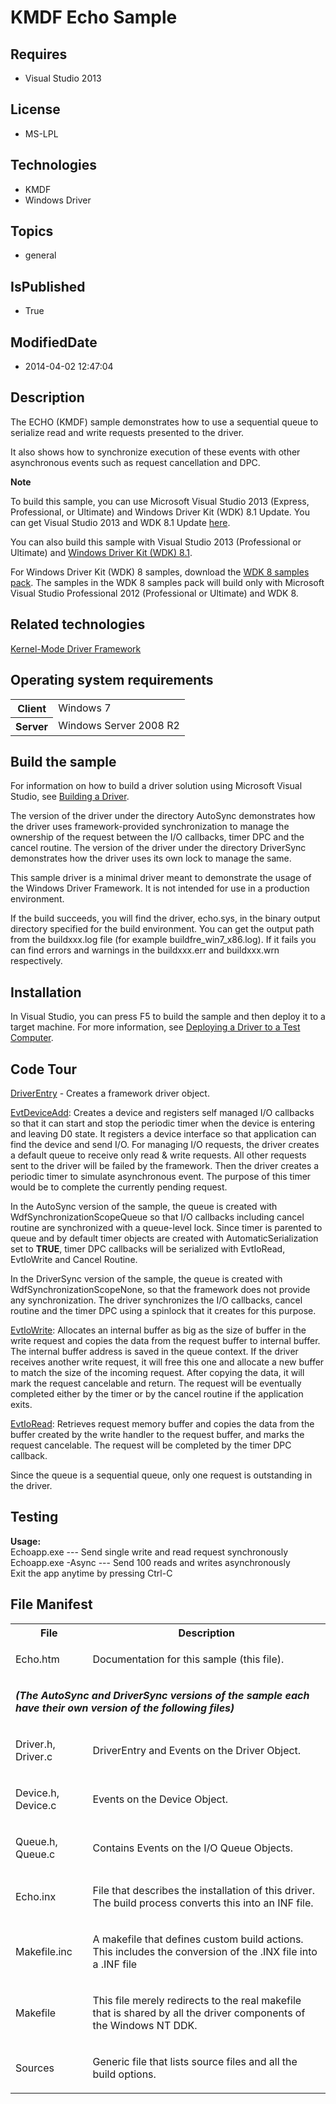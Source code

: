 # KMDF Echo Sample
## Requires
* Visual Studio 2013
## License
* MS-LPL
## Technologies
* KMDF
* Windows Driver
## Topics
* general
## IsPublished
* True
## ModifiedDate
* 2014-04-02 12:47:04
## Description

<div id="mainSection">
<p>The ECHO (KMDF) sample demonstrates how to use a sequential queue to serialize read and write requests presented to the driver.
</p>
<p>It also shows how to synchronize execution of these events with other asynchronous events such as request cancellation and DPC.</p>
<p class="note"><b>Note</b>&nbsp;&nbsp;</p>
<p class="note">To build this sample, you can use Microsoft Visual Studio&nbsp;2013 (Express, Professional, or Ultimate) and Windows Driver Kit (WDK)&nbsp;8.1 Update. You can get Visual Studio&nbsp;2013 and WDK&nbsp;8.1 Update
<a href="http://go.microsoft.com/fwlink/p/?LInkID=239721">here</a>.</p>
<p class="note">You can also build this sample with Visual Studio&nbsp;2013 (Professional or Ultimate) and
<a href="http://go.microsoft.com/fwlink/p/?LInkID=391348">Windows Driver Kit (WDK)&nbsp;8.1</a>.</p>
<p class="note">For Windows Driver Kit (WDK)&nbsp;8 samples, download the <a href=" http://go.microsoft.com/fwlink/?LinkId=317090">
WDK&nbsp;8 samples pack</a>. The samples in the WDK&nbsp;8 samples pack will build only with Microsoft Visual Studio Professional&nbsp;2012 (Professional or Ultimate) and WDK&nbsp;8.</p>
<p></p>
<h2>Related technologies</h2>
<a href="http://msdn.microsoft.com/en-us/library/windows/hardware/ff557565">Kernel-Mode Driver Framework</a>
<h2>Operating system requirements</h2>
<table>
<tbody>
<tr>
<th>Client</th>
<td><dt>Windows&nbsp;7 </dt></td>
</tr>
<tr>
<th>Server</th>
<td><dt>Windows Server&nbsp;2008&nbsp;R2 </dt></td>
</tr>
</tbody>
</table>
<h2>Build the sample</h2>
<p>For information on how to build a driver solution using Microsoft Visual Studio, see
<a href="http://msdn.microsoft.com/en-us/library/windows/hardware/ff554644">Building a Driver</a>.</p>
<p>The version of the driver under the directory AutoSync demonstrates how the driver uses framework-provided synchronization to manage the ownership of the request between the I/O callbacks, timer DPC and the cancel routine. The version of the driver under
 the directory DriverSync demonstrates how the driver uses its own lock to manage the same.</p>
<p>This sample driver is a minimal driver meant to demonstrate the usage of the Windows Driver Framework. It is not intended for use in a production environment.
</p>
<p>If the build succeeds, you will find the driver, echo.sys, in the binary output directory specified for the build environment. You can get the output path from the buildxxx.log file (for example buildfre_win7_x86.log). If it fails you can find errors and
 warnings in the buildxxx.err and buildxxx.wrn respectively. </p>
<h2><a id="installation"></a><a id="INSTALLATION"></a>Installation</h2>
<p>In Visual Studio, you can press F5 to build the sample and then deploy it to a target machine. For more information, see
<a href="http://msdn.microsoft.com/en-us/library/windows/hardware/hh454834">Deploying a Driver to a Test Computer</a>.</p>
<h2><a id="code_tour"></a><a id="CODE_TOUR"></a>Code Tour</h2>
<p><u>DriverEntry</u> - Creates a framework driver object.</p>
<p><u>EvtDeviceAdd</u>: Creates a device and registers self managed I/O callbacks so that it can start and stop the periodic timer when the device is entering and leaving D0 state. It registers a device interface so that application can find the device and
 send I/O. For managing I/O requests, the driver creates a default queue to receive only read &amp; write requests. All other requests sent to the driver will be failed by the framework. Then the driver creates a periodic timer to simulate asynchronous event.
 The purpose of this timer would be to complete the currently pending request. </p>
<p>In the AutoSync version of the sample, the queue is created with WdfSynchronizationScopeQueue so that I/O callbacks including cancel routine are synchronized with a queue-level lock. Since timer is parented to queue and by default timer objects are created
 with AutomaticSerialization set to <b>TRUE</b>, timer DPC callbacks will be serialized with EvtIoRead, EvtIoWrite and Cancel Routine.</p>
<p>In the DriverSync version of the sample, the queue is created with WdfSynchronizationScopeNone, so that the framework does not provide any synchronization. The driver synchronizes the I/O callbacks, cancel routine and the timer DPC using a spinlock that
 it creates for this purpose.</p>
<p><u>EvtIoWrite</u>: Allocates an internal buffer as big as the size of buffer in the write request and copies the data from the request buffer to internal buffer. The internal buffer address is saved in the queue context. If the driver receives another write
 request, it will free this one and allocate a new buffer to match the size of the incoming request. After copying the data, it will mark the request cancelable and return. The request will be eventually completed either by the timer or by the cancel routine
 if the application exits.</p>
<p><u>EvtIoRead</u>: Retrieves request memory buffer and copies the data from the buffer created by the write handler to the request buffer, and marks the request cancelable. The request will be completed by the timer DPC callback.</p>
<p>Since the queue is a sequential queue, only one request is outstanding in the driver.
</p>
<h2><a id="testing"></a><a id="TESTING"></a>Testing</h2>
<p></p>
<dl><dt><b>Usage:</b> </dt><dt>Echoapp.exe --- Send single write and read request synchronously </dt><dt>Echoapp.exe -Async --- Send 100 reads and writes asynchronously </dt><dt>Exit the app anytime by pressing Ctrl-C </dt></dl>
<p></p>
<h2><a id="file_manifest"></a><a id="FILE_MANIFEST"></a>File Manifest</h2>
<table>
<tbody>
<tr>
<th>File</th>
<th>Description</th>
</tr>
<tr>
<td>
<p>Echo.htm</p>
</td>
<td>
<p>Documentation for this sample (this file).</p>
</td>
</tr>
<tr>
<td colspan="2">
<p><b><i>(The AutoSync and DriverSync versions of the sample each have their own version of the following files)</i>
</b></p>
</td>
</tr>
<tr>
<td>
<p>Driver.h, Driver.c</p>
</td>
<td>
<p>DriverEntry and Events on the Driver Object.</p>
</td>
</tr>
<tr>
<td>
<p>Device.h, Device.c</p>
</td>
<td>
<p>Events on the Device Object.</p>
</td>
</tr>
<tr>
<td>
<p>Queue.h, Queue.c</p>
</td>
<td>
<p>Contains Events on the I/O Queue Objects.</p>
</td>
</tr>
<tr>
<td>
<p>Echo.inx</p>
</td>
<td>
<p>File that describes the installation of this driver. The build process converts this into an INF file.</p>
</td>
</tr>
<tr>
<td>
<p>Makefile.inc</p>
</td>
<td>
<p>A makefile that defines custom build actions. This includes the conversion of the .INX file into a .INF file</p>
</td>
</tr>
<tr>
<td>
<p>Makefile</p>
</td>
<td>
<p>This file merely redirects to the real makefile that is shared by all the driver components of the Windows NT DDK.</p>
</td>
</tr>
<tr>
<td>
<p>Sources</p>
</td>
<td>
<p>Generic file that lists source files and all the build options.</p>
</td>
</tr>
</tbody>
</table>
</div>
